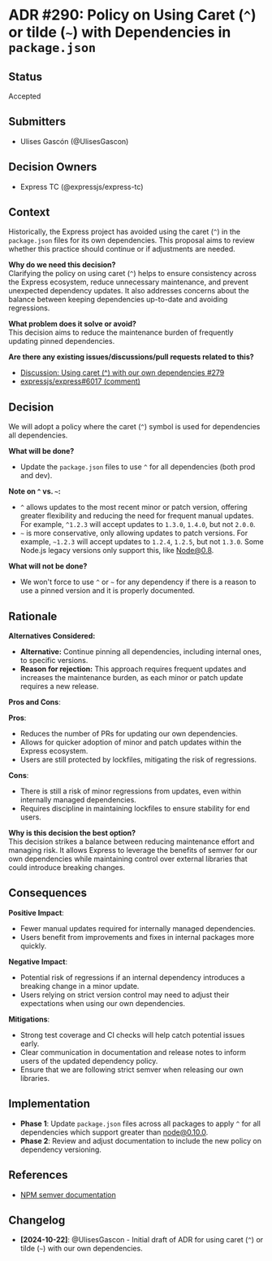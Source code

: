 # ADR #290: Policy on Using Caret (`^`) or tilde (`~`) with Dependencies in `package.json`

## Status

Accepted

## Submitters

- Ulises Gascón (@UlisesGascon)

## Decision Owners

- Express TC (@expressjs/express-tc)

## Context
Historically, the Express project has avoided using the caret (`^`) in the `package.json` files for its own dependencies. This proposal aims to review whether this practice should continue or if adjustments are needed.

**Why do we need this decision?**  
Clarifying the policy on using caret (`^`) helps to ensure consistency across the Express ecosystem, reduce unnecessary maintenance, and prevent unexpected dependency updates. It also addresses concerns about the balance between keeping dependencies up-to-date and avoiding regressions.

**What problem does it solve or avoid?**  
This decision aims to reduce the maintenance burden of frequently updating pinned dependencies.

**Are there any existing issues/discussions/pull requests related to this?**  
- [Discussion: Using caret (^) with our own dependencies #279](https://github.com/expressjs/discussions/issues/279)
- [expressjs/express#6017 (comment)](https://github.com/expressjs/express/issues/6017)

## Decision
We will adopt a policy where the caret (`^`) symbol is used for dependencies all dependencies.

**What will be done?**  
- Update the `package.json` files to use `^` for all dependencies (both prod and dev).

**Note on `^` vs. `~`:**  
- `^` allows updates to the most recent minor or patch version, offering greater flexibility and reducing the need for frequent manual updates. For example, `^1.2.3` will accept updates to `1.3.0`, `1.4.0`, but not `2.0.0`.
- `~` is more conservative, only allowing updates to patch versions. For example, `~1.2.3` will accept updates to `1.2.4`, `1.2.5`, but not `1.3.0`. Some Node.js legacy versions only support this, like Node@0.8.

**What will not be done?**  
- We won't force to use `^` or `~` for any dependency if there is a reason to use a pinned version and it is properly documented.

## Rationale

**Alternatives Considered:**
- **Alternative:** Continue pinning all dependencies, including internal ones, to specific versions.  
- **Reason for rejection:** This approach requires frequent updates and increases the maintenance burden, as each minor or patch update requires a new release.

**Pros and Cons**:

**Pros**:  
- Reduces the number of PRs for updating our own dependencies.
- Allows for quicker adoption of minor and patch updates within the Express ecosystem.
- Users are still protected by lockfiles, mitigating the risk of regressions.

**Cons**:  
- There is still a risk of minor regressions from updates, even within internally managed dependencies.
- Requires discipline in maintaining lockfiles to ensure stability for end users.

**Why is this decision the best option?**  
This decision strikes a balance between reducing maintenance effort and managing risk. It allows Express to leverage the benefits of semver for our own dependencies while maintaining control over external libraries that could introduce breaking changes.

## Consequences

**Positive Impact**:  
- Fewer manual updates required for internally managed dependencies.
- Users benefit from improvements and fixes in internal packages more quickly.

**Negative Impact**:  
- Potential risk of regressions if an internal dependency introduces a breaking change in a minor update.
- Users relying on strict version control may need to adjust their expectations when using our own dependencies.

**Mitigations**:
- Strong test coverage and CI checks will help catch potential issues early.
- Clear communication in documentation and release notes to inform users of the updated dependency policy.
- Ensure that we are following strict semver when releasing our own libraries.

## Implementation

- **Phase 1**: Update `package.json` files across all packages to apply `^` for all dependencies which support greater than node@0.10.0.
- **Phase 2**: Review and adjust documentation to include the new policy on dependency versioning.

## References
- [NPM semver documentation](https://docs.npmjs.com/cli/v6/using-npm/semver)

## Changelog
- **[2024-10-22]**: @UlisesGascon - Initial draft of ADR for using caret (`^`) or tilde (`~`) with our own dependencies.
